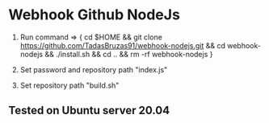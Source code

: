 # Webhook Github NodeJs

1. Run command => { cd $HOME && git clone https://github.com/TadasBruzas91/webhook-nodejs.git && cd webhook-nodejs && ./install.sh && cd .. && rm -rf webhook-nodejs }

2. Set password and repository path "index.js"

3. Set repository path "build.sh"

## Tested on Ubuntu server 20.04
